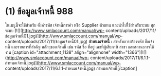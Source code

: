 # (1)    ข้อมูลเจ้าหนี้  988

ในเมนูนี้จะใช้สำหรับ ตั้งค่ารหัส เจ้าหนี้การค้า หรือ Supplier ตัวแทน
และนำไปใช้สำหรับระบบ ทุกระบบ [![](http://www.smlaccount.com/manual/wp-
content/uploads/2017/11/ข้อมูลเจ้าหนี้01.jpg)](http://www.smlaccount.com/manual/wp-
content/uploads/2017/11/ข้อมูลเจ้าหนี้01.jpg) **กำหนดเจ้าหนี้ :**
สำหรับการสร้างรหัส ชื่อเจ้าหนี้ และรายการที่สำคัญ หลักๆของเจ้าหนี้ เช่น รหัส
ชื่อ ที่อยู่ เลขที่ผู้เสียภาษี สาขา และสถานะการใช้งาน [caption
id="attachment_1138" align="alignnone"
width="1366"][![](http://www.smlaccount.com/manual/wp-
content/uploads/2017/11/6.1.1-กำหนดเจ้าหนี้.jpg)](http://www.smlaccount.com/manual/wp-
content/uploads/2017/11/6.1.1-กำหนดเจ้าหนี้.jpg) กำหนดเจ้าหนี้[/caption]  

